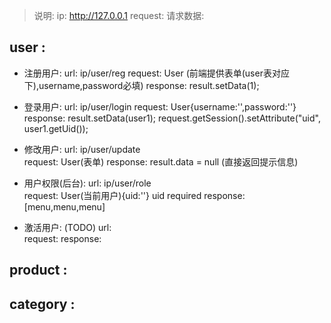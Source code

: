 > 说明:  ip: http://127.0.0.1
        request: 请求数据: 
## user :
- 注册用户: 
    url: ip/user/reg 
    request:  User (前端提供表单(user表对应下),username,password必填)
    response:  result.setData(1);
- 登录用户: 
    url:  ip/user/login
    request: User{username:'',password:''}
    response: 
             result.setData(user1);
             request.getSession().setAttribute("uid", user1.getUid());

- 修改用户: 
     url: ip/user/update  
     request: User(表单)
     response:  result.data = null (直接返回提示信息)

- 用户权限(后台):
     url: ip/user/role   
     request: User(当前用户){uid:''}  uid required 
     response: [menu,menu,menu]

- 激活用户: (TODO)
     url:   
     request:
     response:
 

## product : 

## category : 

## 